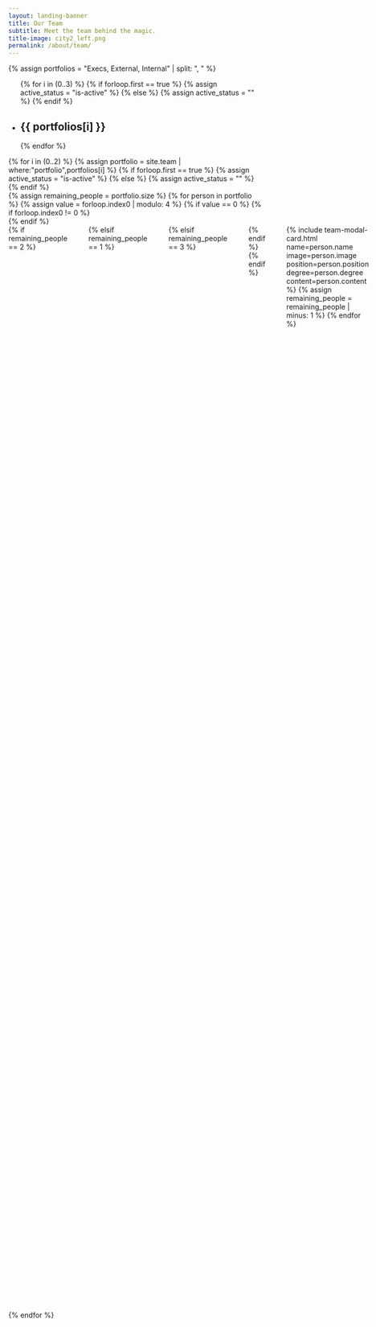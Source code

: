 ```yaml
---
layout: landing-banner
title: Our Team
subtitle: Meet the team behind the magic.
title-image: city2_left.png
permalink: /about/team/
---
```


<link  rel="stylesheet" href="https://unpkg.com/bulma-modal-fx/dist/css/modal-fx.min.css" />
<div class="hero-body">
	{% assign portfolios = "Execs, External, Internal" | split: ", " %}
	<div class="tabs is-boxed is-centered main-menu is-large" id="nav">
		<ul>
			{% for i in (0..3) %}
			{% if forloop.first == true %}
				{% assign active_status = "is-active" %}
			{% else %}
				{% assign active_status = "" %}
			{% endif %}
			<li data-target="pane-{{ i | plus: 1 }}" id="{{ i | plus: 1 }}" class="{{ active_status }}">
				<a><h2 class="title is-3">{{ portfolios[i] }}</h2></a>
			</li>
			{% endfor %}
		</ul>
	</div>
	<div class="tab-content">
	{% for i in (0..2) %}
		{% assign portfolio = site.team | where:"portfolio",portfolios[i] %}
		{% if forloop.first == true %}
			{% assign active_status = "is-active" %}
		{% else %}
			{% assign active_status = "" %}
		{% endif %}
		<div class="tab-pane {{ active_status }}" id="pane-{{ i | plus: 1}}">
			<div class="content">
				<div class="container">
					{% assign remaining_people = portfolio.size %}
					{% for person in portfolio %}
					{% assign value = forloop.index0 | modulo: 4 %}
					{% if value == 0 %}
						{% if forloop.index0 != 0 %}
					</div>
						{% endif %}
					<div class="columns">
						{% if remaining_people == 2 %}
					<div class="column is-3">
					</div>
						{% elsif remaining_people == 1 %}
					<div class="column is-4">
					</div>
						{% elsif remaining_people == 3 %}
						<div class="column is-2">
						</div>
						{% endif %}
					{% endif %}
						<div class="column is-3">
							{% include team-card.html image=person.image name=person.name position=person.position degree=person.degree one_line=person.one_line %}
						</div>
						{% include team-modal-card.html name=person.name image=person.image position=person.position degree=person.degree content=person.content %}
					{% assign remaining_people = remaining_people | minus: 1 %}
					{% endfor %}
					</div>
				</div>
			</div>
		</div>
	{% endfor %}
</div>
<script src="/assets/js/modals.js"></script>
